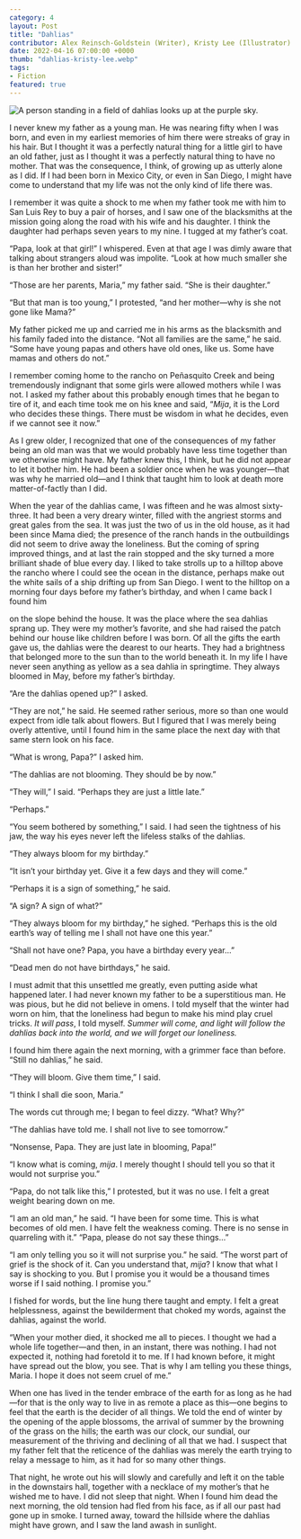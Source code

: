 ```yaml
---
category: 4
layout: Post
title: "Dahlias"
contributor: Alex Reinsch-Goldstein (Writer), Kristy Lee (Illustrator)
date: 2022-04-16 07:00:00 +0000
thumb: "dahlias-kristy-lee.webp"
tags: 
- Fiction
featured: true
---
```

<div class="center">
    <img src="{{ site.baseurl }}/uploads/4/dahlias-kristy-lee.jpg" 
        alt="A person standing in a field of dahlias looks up at the purple sky."
        class="w650">
</div>

I never knew my father as a young man. He was nearing fifty when I was born, and even in my earliest memories of him there were streaks of gray in his hair. But I thought it was a perfectly natural thing for a little girl to have an old father, just as I thought it was a perfectly natural thing to have no mother. That was the consequence, I think, of growing up as utterly alone as I did. If I had been born in Mexico City, or even in San Diego, I might have come to understand that my life was not the only kind of life there was. 

I remember it was quite a shock to me when my father took me with him to San Luis Rey to buy a pair of horses, and I saw one of the blacksmiths at the mission going along the road with his wife and his daughter. I think the daughter had perhaps seven years to my nine. I tugged at my father’s coat. 

“Papa, look at that girl!” I whispered. Even at that age I was dimly aware that talking about strangers aloud was impolite. “Look at how much smaller she is than her brother and sister!” 

“Those are her parents, Maria,” my father said. “She is their daughter.” 

“But that man is too young,” I protested, “and her mother—why is she not gone like Mama?” 

My father picked me up and carried me in his arms as the blacksmith and his family faded into the distance. “Not all families are the same,” he said. “Some have young papas and others have old ones, like us. Some have mamas and others do not.” 

I remember coming home to the rancho on Peñasquito Creek and being tremendously indignant that some girls were allowed mothers while I was not. I asked my father about this probably enough times that he began to tire of it, and each time took me on his knee and said, “<em>Mija</em>, it is the Lord who decides these things. There must be wisdom in what he decides, even if we cannot see it now.” 

As I grew older, I recognized that one of the consequences of my father being an old man was that we would probably have less time together than we otherwise might have. My father knew this, I think, but he did not appear to let it bother him. He had been a soldier once when he was younger—that was why he married old—and I think that taught him to look at death more matter-of-factly than I did. 

When the year of the dahlias came, I was fifteen and he was almost sixty-three. It had been a very dreary winter, filled with the angriest storms and great gales from the sea. It was just the two of us in the old house, as it had been since Mama died; the presence of the ranch hands in the outbuildings did not seem to drive away the loneliness. But the coming of spring improved things, and at last the rain stopped and the sky turned a more brilliant shade of blue every day. I liked to take strolls up to a hilltop above the rancho where I could see the ocean in the distance, perhaps make out the white sails of a ship drifting up from San Diego. I went to the hilltop on a morning four days before my father’s birthday, and when I came back I found him

on the slope behind the house. It was the place where the sea dahlias sprang up. They were my mother’s favorite, and she had raised the patch behind our house like children before I was born. Of all the gifts the earth gave us, the dahlias were the dearest to our hearts. They had a brightness that belonged more to the sun than to the world beneath it. In my life I have never seen anything as yellow as a sea dahlia in springtime. They always bloomed in May, before my father’s birthday. 

“Are the dahlias opened up?” I asked. 

“They are not,” he said. He seemed rather serious, more so than one would expect from idle talk about flowers. But I figured that I was merely being overly attentive, until I found him in the same place the next day with that same stern look on his face. 

“What is wrong, Papa?” I asked him. 

“The dahlias are not blooming. They should be by now.” 

“They will,” I said. “Perhaps they are just a little late.” 

“Perhaps.” 

“You seem bothered by something,” I said. I had seen the tightness of his jaw, the way his eyes never left the lifeless stalks of the dahlias. 

“They always bloom for my birthday.” 

“It isn’t your birthday yet. Give it a few days and they will come.” 

“Perhaps it is a sign of something,” he said. 

“A sign? A sign of what?” 

“They always bloom for my birthday,” he sighed. “Perhaps this is the old earth’s way of telling me I shall not have one this year.” 

“Shall not have one? Papa, you have a birthday every year…” 

“Dead men do not have birthdays,” he said. 

I must admit that this unsettled me greatly, even putting aside what happened later. I had never known my father to be a superstitious man. He was pious, but he did not believe in omens. I told myself that the winter had worn on him, that the loneliness had begun to make his mind play cruel tricks. <em>It will pass</em>, I told myself. <em>Summer will come, and light will follow the dahlias back into the world, and we will forget our loneliness. </em>

I found him there again the next morning, with a grimmer face than before. “Still no dahlias,” he said. 

“They will bloom. Give them time,” I said. 

“I think I shall die soon, Maria.” 

The words cut through me; I began to feel dizzy. “What? Why?” 

“The dahlias have told me. I shall not live to see tomorrow.” 

“Nonsense, Papa. They are just late in blooming, Papa!” 

“I know what is coming, <em>mija</em>. I merely thought I should tell you so that it would not surprise you.”

“Papa, do not talk like this,” I protested, but it was no use. I felt a great weight bearing down on me. 

“I am an old man,” he said. “I have been for some time. This is what becomes of old men. I have felt the weakness coming. There is no sense in quarreling with it.” “Papa, please do not say these things…” 

“I am only telling you so it will not surprise you.” he said. “The worst part of grief is the shock of it. Can you understand that, <em>mija</em>? I know that what I say is shocking to you. But I promise you it would be a thousand times worse if I said nothing. I promise you.” 

I fished for words, but the line hung there taught and empty. I felt a great helplessness, against the bewilderment that choked my words, against the dahlias, against the world. 

“When your mother died, it shocked me all to pieces. I thought we had a whole life together—and then, in an instant, there was nothing. I had not expected it, nothing had foretold it to me. If I had known before, it might have spread out the blow, you see. That is why I am telling you these things, Maria. I hope it does not seem cruel of me.” 

When one has lived in the tender embrace of the earth for as long as he had—for that is the only way to live in as remote a place as this—one begins to feel that the earth is the decider of all things. We told the end of winter by the opening of the apple blossoms, the arrival of summer by the browning of the grass on the hills; the earth was our clock, our sundial, our measurement of the thriving and declining of all that we had. I suspect that my father felt that the reticence of the dahlias was merely the earth trying to relay a message to him, as it had for so many other things. 

That night, he wrote out his will slowly and carefully and left it on the table in the downstairs hall, together with a necklace of my mother’s that he wished me to have. I did not sleep that night. When I found him dead the next morning, the old tension had fled from his face, as if all our past had gone up in smoke. I turned away, toward the hillside where the dahlias might have grown, and I saw the land awash in sunlight.

